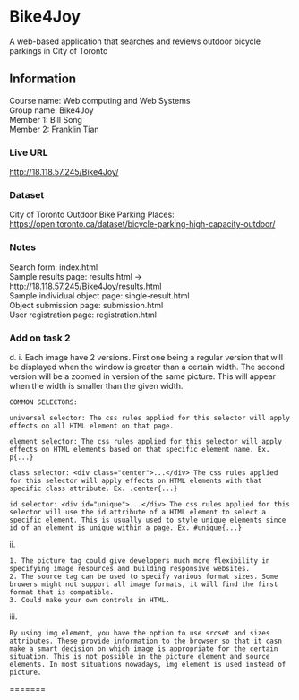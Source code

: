 # Bike4Joy
A web-based application that searches and reviews outdoor bicycle parkings in City of Toronto 

## Information
Course name: Web computing and Web Systems <br />Group name: Bike4Joy <br />Member 1: Bill Song <br /> Member 2: Franklin Tian <br />

### Live URL
http://18.118.57.245/Bike4Joy/

### Dataset
City of Toronto Outdoor Bike Parking Places: https://open.toronto.ca/dataset/bicycle-parking-high-capacity-outdoor/

### Notes
Search form: index.html <br />
Sample results page: results.html -> http://18.118.57.245/Bike4Joy/results.html <br />
Sample individual object page: single-result.html <br />
Object submission page: submission.html <br />
User registration page: registration.html <br />

### Add on task 2 
d. 
i. Each image have 2 versions. First one being a regular version that will be displayed when the window is greater than a certain width. The second version will be a zoomed in version of the same picture. This will appear when the width is smaller than the given width.

```
COMMON SELECTORS:

universal selector: The css rules applied for this selector will apply effects on all HTML element on that page.

element selector: The css rules applied for this selector will apply effects on HTML elements based on that specific element name. Ex. p{...}

class selector: <div class="center">...</div> The css rules applied for this selector will apply effects on HTML elements with that specific class attribute. Ex. .center{...}

id selector: <div id="unique">...</div> The css rules applied for this selector will use the id attribute of a HTML element to select a specific element. This is usually used to style unique elements since id of an element is unique within a page. Ex. #unique{...}
```

ii.
```
1. The picture tag could give developers much more flexibility in specifying image resources and building responsive websites.
2. The source tag can be used to specify various format sizes. Some browers might not support all image formats, it will find the first format that is compatible.
3. Could make your own controls in HTML.

```

iii.
```
By using img element, you have the option to use srcset and sizes attributes. These provide information to the browser so that it casn make a smart decision on which image is appropriate for the certain situation. This is not possible in the picture element and source elements. In most situations nowadays, img element is used instead of picture.
```
=======